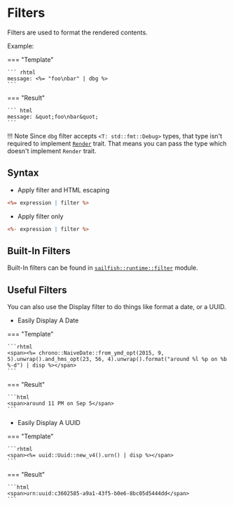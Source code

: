 # Filters

Filters are used to format the rendered contents.

Example:

=== "Template"

    ``` rhtml
    message: <%= "foo\nbar" | dbg %>
    ```

=== "Result"

    ``` html
    message: &quot;foo\nbar&quot;
    ```

!!! Note
    Since `dbg` filter accepts `<T: std::fmt::Debug>` types, that type isn't required to implement [`Render`](https://docs.rs/sailfish/latest/sailfish/runtime/trait.Render.html) trait. That means you can pass the type which doesn't implement `Render` trait.


## Syntax

- Apply filter and HTML escaping

``` rhtml
<%= expression | filter %>
```

- Apply filter only

``` rhtml
<%- expression | filter %>
```

## Built-In Filters

Built-In filters can be found in [`sailfish::runtime::filter`](https://docs.rs/sailfish/latest/sailfish/runtime/filter/index.html) module.

## Useful Filters

You can also use the Display filter to do things like format a date, or a UUID.

- Easily Display A Date

=== "Template"

    ```rhtml
    <span><%= chrono::NaiveDate::from_ymd_opt(2015, 9, 5).unwrap().and_hms_opt(23, 56, 4).unwrap().format("around %l %p on %b %-d") | disp %></span>
    ```

=== "Result"

    ```html
    <span>around 11 PM on Sep 5</span>
    ```

- Easily Display A UUID

=== "Template"

    ```rhtml
    <span><%= uuid::Uuid::new_v4().urn() | disp %></span>
    ```

=== "Result"

    ```html
    <span>urn:uuid:c3602585-a9a1-43f5-b0e6-8bc05d5444dd</span>
    ```
